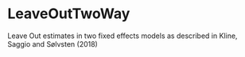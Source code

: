# LeaveOutTwoWay
Leave Out estimates in two fixed effects models as described in Kline, Saggio and Sølvsten (2018)

